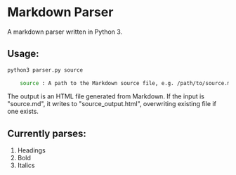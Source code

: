 # Markdown Parser

A markdown parser written in Python 3.

## Usage:
```sh
python3 parser.py source
    
    source : A path to the Markdown source file, e.g. /path/to/source.md
```
The output is an HTML file generated from Markdown. If the input is "source.md", it writes to "source_output.html", overwriting existing file if one exists.

## Currently parses:
1. Headings
2. Bold
3. Italics
